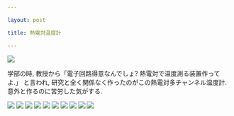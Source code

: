 ```yaml
---

layout: post

title: 熱電対温度計

---
```


<img src="https://gakuseishitsu.github.io/images/adc/adc1.jpg">

学部の時, 教授から「電子回路得意なんでしょ? 熱電対で温度測る装置作ってよ.」 と言われ, 研究と全く関係なく作ったのがこの熱電対多チャンネル温度計.  
意外と作るのに苦労した気がする.  

<img src="https://gakuseishitsu.github.io/images/adc/adc2.jpg">
<img src="https://gakuseishitsu.github.io/images/adc/adc3.jpg">
<img src="https://gakuseishitsu.github.io/images/adc/adc4.jpg">
<img src="https://gakuseishitsu.github.io/images/adc/adc5.jpg">
<img src="https://gakuseishitsu.github.io/images/adc/adc6.jpg">
<img src="https://gakuseishitsu.github.io/images/adc/adc7.jpg">
<img src="https://gakuseishitsu.github.io/images/adc/adc8.jpg">
<img src="https://gakuseishitsu.github.io/images/adc/adc9.jpg">
<img src="https://gakuseishitsu.github.io/images/adc/adc10.jpg">
<img src="https://gakuseishitsu.github.io/images/adc/adc11.jpg">